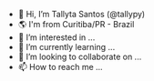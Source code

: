 - 👋 Hi, I’m Tallyta Santos (@tallypy)
- :earth_americas: I'm from Curitiba/PR - Brazil
- 👀 I’m interested in ...
- 🌱 I’m currently learning ...
- 💞️ I’m looking to collaborate on ...
- 📫 How to reach me ...

<!---
tallypy/tallypy is a ✨ special ✨ repository because its `README.md` (this file) appears on your GitHub profile.
You can click the Preview link to take a look at your changes.
--->
